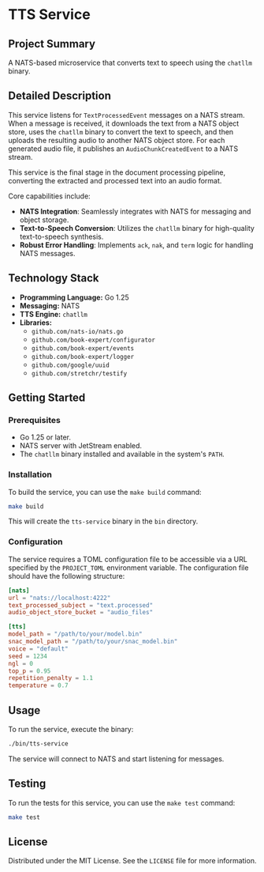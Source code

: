 # TTS Service

## Project Summary

A NATS-based microservice that converts text to speech using the `chatllm` binary.

## Detailed Description

This service listens for `TextProcessedEvent` messages on a NATS stream. When a message is received, it downloads the text from a NATS object store, uses the `chatllm` binary to convert the text to speech, and then uploads the resulting audio to another NATS object store. For each generated audio file, it publishes an `AudioChunkCreatedEvent` to a NATS stream.

This service is the final stage in the document processing pipeline, converting the extracted and processed text into an audio format.

Core capabilities include:

-   **NATS Integration**: Seamlessly integrates with NATS for messaging and object storage.
-   **Text-to-Speech Conversion**: Utilizes the `chatllm` binary for high-quality text-to-speech synthesis.
-   **Robust Error Handling**: Implements `ack`, `nak`, and `term` logic for handling NATS messages.

## Technology Stack

-   **Programming Language:** Go 1.25
-   **Messaging:** NATS
-   **TTS Engine:** `chatllm`
-   **Libraries:**
    -   `github.com/nats-io/nats.go`
    -   `github.com/book-expert/configurator`
    -   `github.com/book-expert/events`
    -   `github.com/book-expert/logger`
    -   `github.com/google/uuid`
    -   `github.com/stretchr/testify`

## Getting Started

### Prerequisites

-   Go 1.25 or later.
-   NATS server with JetStream enabled.
-   The `chatllm` binary installed and available in the system's `PATH`.

### Installation

To build the service, you can use the `make build` command:

```bash
make build
```

This will create the `tts-service` binary in the `bin` directory.

### Configuration

The service requires a TOML configuration file to be accessible via a URL specified by the `PROJECT_TOML` environment variable. The configuration file should have the following structure:

```toml
[nats]
url = "nats://localhost:4222"
text_processed_subject = "text.processed"
audio_object_store_bucket = "audio_files"

[tts]
model_path = "/path/to/your/model.bin"
snac_model_path = "/path/to/your/snac_model.bin"
voice = "default"
seed = 1234
ngl = 0
top_p = 0.95
repetition_penalty = 1.1
temperature = 0.7
```

## Usage

To run the service, execute the binary:

```bash
./bin/tts-service
```

The service will connect to NATS and start listening for messages.

## Testing

To run the tests for this service, you can use the `make test` command:

```bash
make test
```

## License

Distributed under the MIT License. See the `LICENSE` file for more information.
